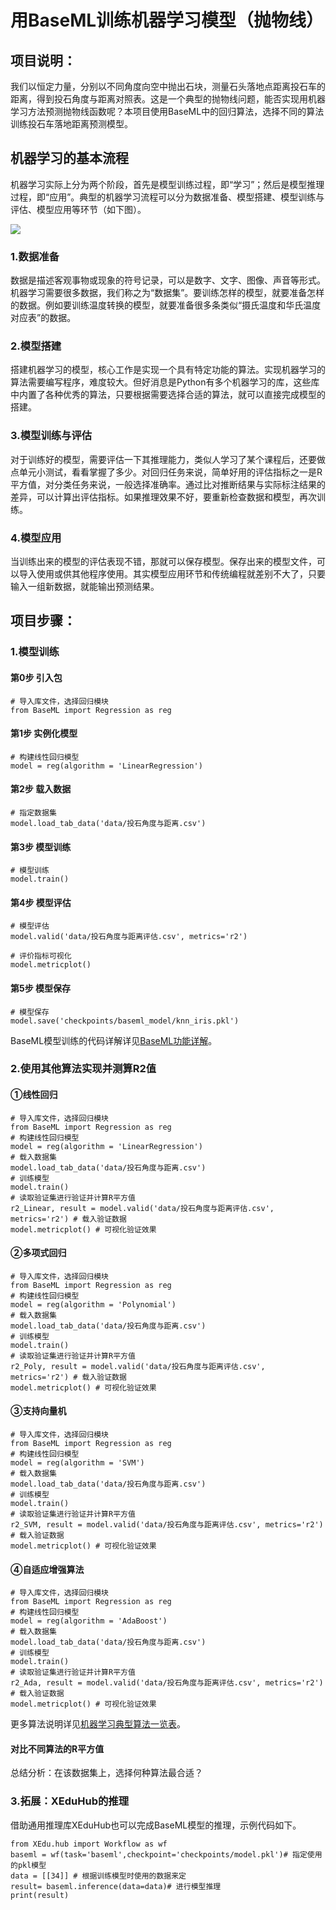 # 用BaseML训练机器学习模型（抛物线）

## 项目说明：

我们以恒定力量，分别以不同角度向空中抛出石块，测量石头落地点距离投石车的距离，得到投石角度与距离对照表。这是一个典型的抛物线问题，能否实现用机器学习方法预测抛物线函数呢？本项目使用BaseML中的回归算法，选择不同的算法训练投石车落地距离预测模型。

## 机器学习的基本流程

机器学习实际上分为两个阶段，首先是模型训练过程，即“学习”；然后是模型推理过程，即“应用”。典型的机器学习流程可以分为数据准备、模型搭建、模型训练与评估、模型应用等环节（如下图）。

![](D:\XEdu-docs\source\images\baseml\flow_path.png)

### 1.数据准备

数据是描述客观事物或现象的符号记录，可以是数字、文字、图像、声音等形式。机器学习需要很多数据，我们称之为“数据集”。要训练怎样的模型，就要准备怎样的数据。例如要训练温度转换的模型，就要准备很多条类似“摄氏温度和华氏温度对应表”的数据。

### 2.模型搭建

搭建机器学习的模型，核心工作是实现一个具有特定功能的算法。实现机器学习的算法需要编写程序，难度较大。但好消息是Python有多个机器学习的库，这些库中内置了各种优秀的算法，只要根据需要选择合适的算法，就可以直接完成模型的搭建。

### 3.模型训练与评估

对于训练好的模型，需要评估一下其推理能力，类似人学习了某个课程后，还要做点单元小测试，看看掌握了多少。对回归任务来说，简单好用的评估指标之一是R平方值，对分类任务来说，一般选择准确率。通过比对推断结果与实际标注结果的差异，可以计算出评估指标。如果推理效果不好，要重新检查数据和模型，再次训练。

### 4.模型应用

当训练出来的模型的评估表现不错，那就可以保存模型。保存出来的模型文件，可以导入使用或供其他程序使用。其实模型应用环节和传统编程就差别不大了，只要输入一组新数据，就能输出预测结果。

## 项目步骤：

### 1.模型训练

#### 第0步 引入包

```
# 导入库文件，选择回归模块
from BaseML import Regression as reg
```

#### 第1步 实例化模型

```
# 构建线性回归模型
model = reg(algorithm = 'LinearRegression')
```

#### 第2步 载入数据

```
# 指定数据集
model.load_tab_data('data/投石角度与距离.csv')
```

#### 第3步 模型训练

```
# 模型训练
model.train()
```

#### 第4步 模型评估

```
# 模型评估
model.valid('data/投石角度与距离评估.csv', metrics='r2') 

# 评价指标可视化
model.metricplot()
```

#### 第5步 模型保存

```
# 模型保存
model.save('checkpoints/baseml_model/knn_iris.pkl')
```

BaseML模型训练的代码详解详见[BaseML功能详解](https://xedu.readthedocs.io/zh/master/baseml/introduction.html#id7)。

### 2.使用其他算法实现并测算R2值

#### ①线性回归

```
# 导入库文件，选择回归模块
from BaseML import Regression as reg
# 构建线性回归模型
model = reg(algorithm = 'LinearRegression')
# 载入数据集
model.load_tab_data('data/投石角度与距离.csv')
# 训练模型
model.train()
# 读取验证集进行验证并计算R平方值
r2_Linear, result = model.valid('data/投石角度与距离评估.csv', metrics='r2') # 载入验证数据
model.metricplot() # 可视化验证效果
```

#### ②多项式回归

```
# 导入库文件，选择回归模块
from BaseML import Regression as reg
# 构建线性回归模型
model = reg(algorithm = 'Polynomial')
# 载入数据集
model.load_tab_data('data/投石角度与距离.csv')
# 训练模型
model.train()
# 读取验证集进行验证并计算R平方值
r2_Poly, result = model.valid('data/投石角度与距离评估.csv', metrics='r2') # 载入验证数据
model.metricplot() # 可视化验证效果
```

#### ③支持向量机

```
# 导入库文件，选择回归模块
from BaseML import Regression as reg
# 构建线性回归模型
model = reg(algorithm = 'SVM')
# 载入数据集
model.load_tab_data('data/投石角度与距离.csv')
# 训练模型
model.train()
# 读取验证集进行验证并计算R平方值
r2_SVM, result = model.valid('data/投石角度与距离评估.csv', metrics='r2') # 载入验证数据
model.metricplot() # 可视化验证效果
```

#### ④自适应增强算法

```
# 导入库文件，选择回归模块
from BaseML import Regression as reg
# 构建线性回归模型
model = reg(algorithm = 'AdaBoost')
# 载入数据集
model.load_tab_data('data/投石角度与距离.csv')
# 训练模型
model.train()
# 读取验证集进行验证并计算R平方值
r2_Ada, result = model.valid('data/投石角度与距离评估.csv', metrics='r2') # 载入验证数据
model.metricplot() # 可视化验证效果
```

更多算法说明详见[机器学习典型算法一览表](https://xedu.readthedocs.io/zh/master/baseml/introduction.html#id6)。

#### 对比不同算法的R平方值

总结分析：在该数据集上，选择何种算法最合适？

### 3.拓展：XEduHub的推理

借助通用推理库XEduHub也可以完成BaseML模型的推理，示例代码如下。

```
from XEdu.hub import Workflow as wf
baseml = wf(task='baseml',checkpoint='checkpoints/model.pkl')# 指定使用的pkl模型
data = [[34]] # 根据训练模型时使用的数据来定
result= baseml.inference(data=data)# 进行模型推理
print(result)
```

